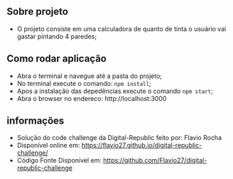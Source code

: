 ## Sobre projeto
* O projeto consiste em uma calculadora de quanto de tinta o usuário vai gastar pintando 4 paredes;

## Como rodar aplicação
* Abra o terminal e navegue até a pasta do projeto;
* No terminal execute o comando: `npm install`;
* Apos a instalação das depedências execute o comando `npm start`;
* Abra o browser no endereco: http://localhost:3000

## informações
* Solução do code challenge da Digital-Republic feito por: Flavio Rocha
* Disponível online em: https://flavio27.github.io/digital-republic-challenge/
* Código Fonte Disponível em: https://github.com/Flavio27/digital-republic-challenge

